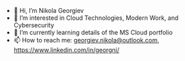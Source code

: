 - 👋 Hi, I’m Nikola Georgiev
- 👀 I’m interested in Cloud Technologies, Modern Work, and Cybersecurity
- 🌱 I’m currently learning details of the MS Cloud portfolio
- 📫 How to reach me: georgiev.nikola@outlook.com, https://www.linkedin.com/in/georgni/

<!---
nikogeo/nikogeo is a ✨ special ✨ repository because its `README.md` (this file) appears on your GitHub profile.
You can click the Preview link to take a look at your changes.
--->
